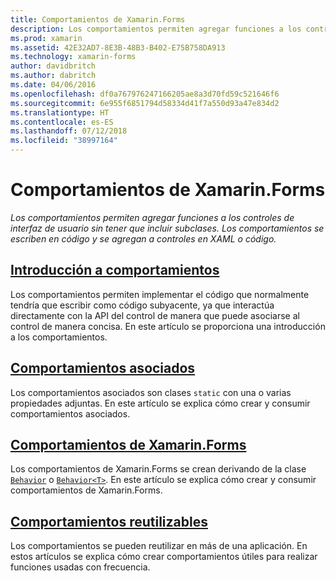 ```yaml
---
title: Comportamientos de Xamarin.Forms
description: Los comportamientos permiten agregar funciones a los controles de interfaz de usuario sin tener que incluir subclases. Los comportamientos se escriben en código y se agregan a controles en XAML o código.
ms.prod: xamarin
ms.assetid: 42E32AD7-8E3B-48B3-B402-E75B758DA913
ms.technology: xamarin-forms
author: davidbritch
ms.author: dabritch
ms.date: 04/06/2016
ms.openlocfilehash: df0a767976247166205ae8a3d70fd59c521646f6
ms.sourcegitcommit: 6e955f6851794d58334d41f7a550d93a47e834d2
ms.translationtype: HT
ms.contentlocale: es-ES
ms.lasthandoff: 07/12/2018
ms.locfileid: "38997164"
---
```

# <a name="xamarinforms-behaviors"></a>Comportamientos de Xamarin.Forms

_Los comportamientos permiten agregar funciones a los controles de interfaz de usuario sin tener que incluir subclases. Los comportamientos se escriben en código y se agregan a controles en XAML o código._

## <a name="introduction-to-behaviorsintroductionmd"></a>[Introducción a comportamientos](introduction.md)

Los comportamientos permiten implementar el código que normalmente tendría que escribir como código subyacente, ya que interactúa directamente con la API del control de manera que puede asociarse al control de manera concisa. En este artículo se proporciona una introducción a los comportamientos.

## <a name="attached-behaviorsattachedmd"></a>[Comportamientos asociados](attached.md)

Los comportamientos asociados son clases `static` con una o varias propiedades adjuntas. En este artículo se explica cómo crear y consumir comportamientos asociados.

## <a name="xamarinforms-behaviorscreatingmd"></a>[Comportamientos de Xamarin.Forms](creating.md)

Los comportamientos de Xamarin.Forms se crean derivando de la clase [`Behavior`](xref:Xamarin.Forms.Behavior) o [`Behavior<T>`](xref:Xamarin.Forms.Behavior`1). En este artículo se explica cómo crear y consumir comportamientos de Xamarin.Forms.

## <a name="reusable-behaviorsreusableindexmd"></a>[Comportamientos reutilizables](reusable/index.md)

Los comportamientos se pueden reutilizar en más de una aplicación. En estos artículos se explica cómo crear comportamientos útiles para realizar funciones usadas con frecuencia.
